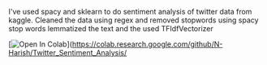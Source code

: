 I've used spacy and sklearn to do sentiment analysis of twitter data from kaggle. Cleaned the data using regex and removed stopwords using spacy stop words lemmatized the text and the used TFIdfVectorizer 

[![Open In Colab](https://colab.research.google.com/assets/colab-badge.svg)](https://colab.research.google.com/github/N-Harish/Twitter_Sentiment_Analysis/
